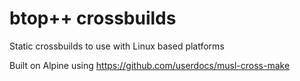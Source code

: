 # btop++ crossbuilds

Static crossbuilds to use with Linux based platforms

Built on Alpine using https://github.com/userdocs/musl-cross-make